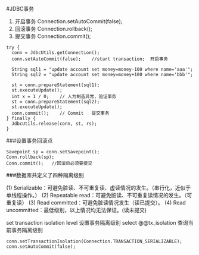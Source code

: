 #JDBC事务

1. 开启事务 Connection.setAutoCommit(false);
2. 回滚事务 Connection.rollback(); 
3. 提交事务 Connection.commit();

```
try {
  conn = JdbcUtils.getConnection();
  conn.setAutoCommit(false);    //start transaction;  开启事务
  
  String sql1 = "update account set money=money-100 where name='aaa'";
  String sql2 = "update account set money=money+100 where name='bbb'";
  
  st = conn.prepareStatement(sql1);
  st.executeUpdate();
  int x = 1 / 0;    // 人为制造异常，验证事务
  st = conn.prepareStatement(sql2);
  st.executeUpdate();
  conn.commit();    // Commit   提交事务
} finally {
  JdbcUtils.release(conn, st, rs);
} 
``` 


###设置事务回滚点 

```
Savepoint sp = conn.setSavepoint();
Conn.rollback(sp);
Conn.commit();   //回滚后必须要提交
```

###数据库共定义了四种隔离级别

(1) Serializable：可避免脏读、不可重复读、虚读情况的发生。（串行化，近似于单线程操作。）
(2) Repeatable read：可避免脏读、不可重复读情况的发生。（可重复读）
(3) Read committed：可避免脏读情况发生（读已提交）。
(4) Read uncommitted：最低级别，以上情况均无法保证。(读未提交)

set transaction isolation level 设置事务隔离级别
select @@tx_isolation  查询当前事务隔离级别

```
conn.setTransactionIsolation(Connection.TRANSACTION_SERIALIZABLE);
conn.setAutoCommit(false);
```
